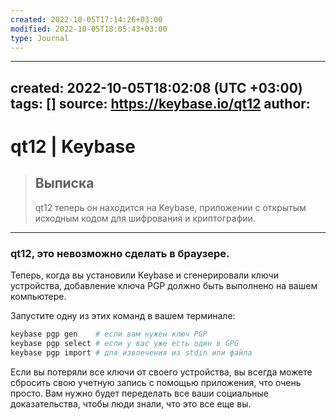 ```yaml
---
created: 2022-10-05T17:14:26+03:00
modified: 2022-10-05T18:05:43+03:00
type: Journal
---
```


---
created: 2022-10-05T18:02:08 (UTC +03:00)
tags: []
source: https://keybase.io/qt12
author: 
---

# qt12 | Keybase

> ## Выписка
> qt12 теперь он находится на Keybase, приложении с открытым исходным кодом для шифрования и криптографии.

---
### qt12, это невозможно сделать в браузере.

Теперь, когда вы установили Keybase и сгенерировали ключи устройства, добавление ключа PGP должно быть выполнено на вашем компьютере.

Запустите одну из этих команд в вашем терминале:

```sh
keybase pgp gen    # если вам нужен ключ PGP
keybase pgp select # если у вас уже есть один в GPG
keybase pgp import # для извлечения из stdin или файла
```

Если вы потеряли все ключи от своего устройства, вы всегда можете сбросить свою учетную запись с помощью приложения, что очень просто. Вам нужно будет переделать все ваши социальные доказательства, чтобы люди знали, что это все еще вы.
